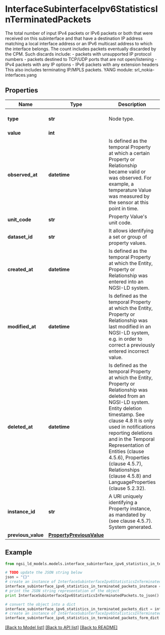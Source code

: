 # InterfaceSubinterfaceIpv6StatisticsInTerminatedPackets

The total number of input IPv4 packets or IPv6 packets or both that were received on this subinterface and that have a destination IP address matching a local interface address or an IPv6 multicast address to which the interface belongs. The count includes packets eventually discarded by the CPM. Such discards include: - packets with unsupported IP protocol numbers - packets destined to TCP/UDP ports that are not open/listening - IPv4 packets with any IP options - IPv6 packets with any extension headers  This also includes terminating IP/MPLS packets.  YANG module: srl_nokia-interfaces.yang 

## Properties

Name | Type | Description | Notes
------------ | ------------- | ------------- | -------------
**type** | **str** | Node type.  | [optional] [default to 'Property']
**value** | **int** |  | 
**observed_at** | **datetime** | Is defined as the temporal Property at which a certain Property or Relationship became valid or was observed. For example, a temperature Value was measured by the sensor at this point in time.  | [optional] 
**unit_code** | **str** | Property Value&#39;s unit code.  | [optional] 
**dataset_id** | **str** | It allows identifying a set or group of property values.  | [optional] 
**created_at** | **datetime** | Is defined as the temporal Property at which the Entity, Property or Relationship was entered into an NGSI-LD system.  | [optional] [readonly] 
**modified_at** | **datetime** | Is defined as the temporal Property at which the Entity, Property or Relationship was last modified in an NGSI-LD system, e.g. in order to correct a previously entered incorrect value.  | [optional] [readonly] 
**deleted_at** | **datetime** | Is defined as the temporal Property at which the Entity, Property or Relationship was deleted from an NGSI-LD system.  Entity deletion timestamp. See clause 4.8 It is only used in notifications reporting deletions and in the Temporal Representation of Entities (clause 4.5.6), Properties (clause 4.5.7), Relationships (clause 4.5.8) and LanguageProperties (clause 5.2.32).  | [optional] [readonly] 
**instance_id** | **str** | A URI uniquely identifying a Property instance, as mandated by (see clause 4.5.7). System generated.  | [optional] [readonly] 
**previous_value** | [**PropertyPreviousValue**](PropertyPreviousValue.md) |  | [optional] 

## Example

```python
from ngsi_ld_models.models.interface_subinterface_ipv6_statistics_in_terminated_packets import InterfaceSubinterfaceIpv6StatisticsInTerminatedPackets

# TODO update the JSON string below
json = "{}"
# create an instance of InterfaceSubinterfaceIpv6StatisticsInTerminatedPackets from a JSON string
interface_subinterface_ipv6_statistics_in_terminated_packets_instance = InterfaceSubinterfaceIpv6StatisticsInTerminatedPackets.from_json(json)
# print the JSON string representation of the object
print InterfaceSubinterfaceIpv6StatisticsInTerminatedPackets.to_json()

# convert the object into a dict
interface_subinterface_ipv6_statistics_in_terminated_packets_dict = interface_subinterface_ipv6_statistics_in_terminated_packets_instance.to_dict()
# create an instance of InterfaceSubinterfaceIpv6StatisticsInTerminatedPackets from a dict
interface_subinterface_ipv6_statistics_in_terminated_packets_form_dict = interface_subinterface_ipv6_statistics_in_terminated_packets.from_dict(interface_subinterface_ipv6_statistics_in_terminated_packets_dict)
```
[[Back to Model list]](../README.md#documentation-for-models) [[Back to API list]](../README.md#documentation-for-api-endpoints) [[Back to README]](../README.md)


